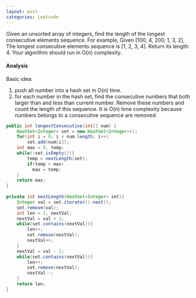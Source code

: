 ```yaml
---
layout: post
categories: Leetcode
---
```


Given an unsorted array of integers, find the length of the longest consecutive elements sequence. 
For example, Given [100, 4, 200, 1, 3, 2], The longest consecutive elements sequence is [1, 2, 3, 4]. 
Return its length: 4. Your algorithm should run in O(n) complexity.

#### Analysis

Basic idea:

1. push all number into a hash set in O(n) time.
1. for each number in the hash set, find the consecutive numbers that both larger than and less 
   than current number. Remove these numbers and count the length of this sequence. 
   It is O(n) time complexity because numbers belongs to a consecutive sequence are removed.

```java
public int longestConsecutive(int[] num) {
    HashSet<Integer> set = new HashSet<Integer>();
    for(int i = 0; i < num.length; i++)
        set.add(num[i]);
    int max = 0, temp;
    while(!set.isEmpty()){
        temp = nextLength(set);
        if(temp > max) 
          max = temp;
    }
    return max;
}
    
private int nextLength(HashSet<Integer> set){
    Integer val = set.iterator().next();
    set.remove(val);
    int len = 1, nextVal;
    nextVal = val + 1;
    while(set.contains(nextVal)){
        len++;
        set.remove(nextVal);
        nextVal++;
    }
    nextVal = val - 1;
    while(set.contains(nextVal)){
        len++;
        set.remove(nextVal);
        nextVal--;
    }
    return len;
}
```
